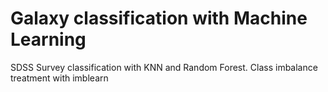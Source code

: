 # Galaxy classification with Machine Learning
SDSS Survey classification with KNN and Random Forest. Class imbalance treatment with imblearn
